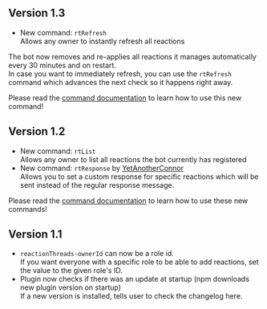 ## Version 1.3
- New command: `rtRefresh`  
Allows any owner to instantly refresh all reactions  
  
The bot now removes and re-applies all reactions it manages automatically every 30 minutes and on restart.  
In case you want to immediately refresh, you can use the `rtRefresh` command which advances the next check so it happens right away.
  
Please read the [command documentation](https://github.com/MMPlugins/ReactionThreads#commands) to learn how to use this new command!

## Version 1.2
- New command: `rtList`  
Allows any owner to list all reactions the bot currently has registered
- New command: `rtResponse` by [YetAnotherConnor](https://github.com/YetAnotherConnor)  
Allows you to set a custom response for specific reactions which will be sent instead of the regular response message.  
  
Please read the [command documentation](https://github.com/MMPlugins/ReactionThreads#commands) to learn how to use these new commands!

## Version 1.1
- `reactionThreads-ownerId` can now be a role id.  
If you want everyone with a specific role to be able to add reactions, set the value to the given role's ID.
- Plugin now checks if there was an update at startup (npm downloads new plugin version on startup)  
If a new version is installed, tells user to check the changelog here.

